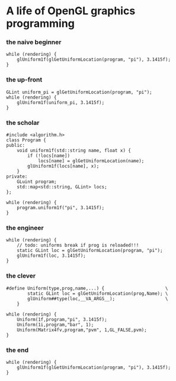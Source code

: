 # A life of OpenGL graphics programming

### the naive beginner

```
while (rendering) {
    glUniform1f(glGetUniformLocation(program, "pi"), 3.1415f);
}
```

### the up-front

```
GLint uniform_pi = glGetUniformLocation(program, "pi");
while (rendering) {
    glUniform1f(uniform_pi, 3.1415f);
}
```

### the scholar
<!-- ### the architect -->

```
#include <algorithm.h>
class Program {
public:
    void uniform1f(std::string name, float x) {
        if (!locs[name])
            locs[name] = glGetUniformLocation(name);
        glUniform1f(locs[name], x);
    }
private:
    GLuint program;
    std::map<std::string, GLint> locs;
};

while (rendering) {
    program.uniform1f("pi", 3.1415f);
}

```

### the engineer

```
while (rendering) {
    // todo: uniforms break if prog is reloaded!!!
    static GLint loc = glGetUniformLocation(program, "pi");
    glUniform1f(loc, 3.1415f);
}
```

### the clever

```
#define Uniform(type,prog,name,...) {                       \
        static GLint loc = glGetUniformLocation(prog,Name); \
        glUniform##type(loc,__VA_ARGS__);                   \
    }

while (rendering) {
    Uniform(1f,program,"pi", 3.1415f);
    Uniform(1i,program,"bar", 1);
    Uniform(Matrix4fv,program,"pvm", 1,GL_FALSE,pvm);
}
```

### the end
```
while (rendering) {
    glUniform1f(glGetUniformLocation(program, "pi"), 3.1415f);
}
```
